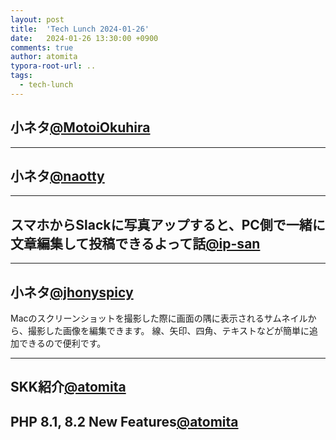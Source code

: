 ```yaml
---
layout: post
title:  'Tech Lunch 2024-01-26'
date:   2024-01-26 13:30:00 +0900
comments: true
author: atomita
typora-root-url: ..
tags:
  - tech-lunch
---
```


## 小ネタ[@MotoiOkuhira](https://github.com/MotoiOkuhira)


---

## 小ネタ[@naotty](https://github.com/naotty)


---

## スマホからSlackに写真アップすると、PC側で一緒に文章編集して投稿できるよって話[@ip-san](https://github.com/ip-san)


---

## 小ネタ[@jhonyspicy](https://github.com/jhonyspicy)
Macのスクリーンショットを撮影した際に画面の隅に表示されるサムネイルから、撮影した画像を編集できます。
線、矢印、四角、テキストなどが簡単に追加できるので便利です。

---

## SKK紹介[@atomita](https://github.com/atomita)

## PHP 8.1, 8.2 New Features[@atomita](https://github.com/atomita)

